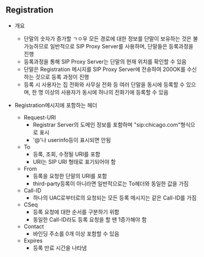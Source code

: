 ## Registration

- 개요
  - 단말의 숫자가 증가할 ㄱㅇ우 모든 경로에 대한 정보를 단말이 보유하는 것은 불가능하므로 일반적으로 SIP Proxy Server를 사용하며, 단말들은 등록과정을 진행
  - 등록과정을 통해 SIP Proxy Server는 단말의 현재 위치를 확인할 수 있음
  - 단말은  Registration 메시지를 SIP Proxy Server에 전송하여 200OK를 수신하는 것으로 등록 과정이 진행
  - 등록 시 사용자는 집 전화와 사무실 전화 등 여러 단말을 동시에 등록할 수 있으며, 한 명 이상의 사용자가 동시에 하나의 전화기에 등록할 수 있음

- Registration메시지에 포함하는 헤더
  - Request-URI
    - Registrar Server의 도메인 정보를 포함하며 "sip:chicago.com"형식으로 표시
    - '@'나 userinfo등이 표시되면 안됨
  - To
    - 등록, 조회, 수정될 URI를 포함
    - URI는 SIP URI 형태로 표기되어야 함
  - From
    - 등록을 요청한 단말의 URI를 포함
    - third-party등록이 아니라면 일반적으로는 To헤더와 동일한 값을 가짐
  - Call-ID
    - 하나의 UAC로부터로의 요청되는 모든 등록 메시지는 같은 Call-ID를 가짐
  - CSeq
    - 등록 요청에 대한 순서를 구분하기 위함
    - 동일한 Call-ID라도 등록 요청을 할 땐 1증가해야 함
  - Contact
    - 바인딩 주소를 0개 이상 포함할 수 있음
  - Expires
    - 등록 만료 시간을 나타냄
